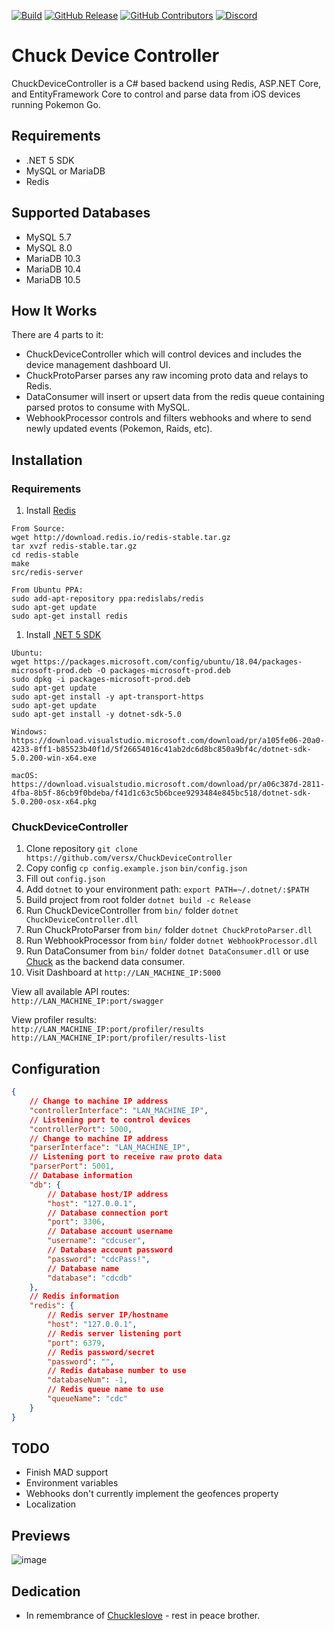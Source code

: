 [![Build](https://github.com/versx/ChuckDeviceController/workflows/.NET%20Core/badge.svg)](https://github.com/versx/ChuckDeviceController/actions)
[![GitHub Release](https://img.shields.io/github/release/versx/ChuckDeviceController.svg)](https://github.com/versx/ChuckDeviceController/releases/)
[![GitHub Contributors](https://img.shields.io/github/contributors/versx/ChuckDeviceController.svg)](https://github.com/versx/ChuckDeviceController/graphs/contributors/)
[![Discord](https://img.shields.io/discord/552003258000998401.svg?label=&logo=discord&logoColor=ffffff&color=7389D8&labelColor=6A7EC2)](https://discord.gg/zZ9h9Xa)  
# Chuck Device Controller  
ChuckDeviceController is a C# based backend using Redis, ASP.NET Core, and EntityFramework Core to control and parse data from iOS devices running Pokemon Go.

## Requirements
- .NET 5 SDK  
- MySQL or MariaDB  
- Redis  

## Supported Databases  
- MySQL 5.7
- MySQL 8.0
- MariaDB 10.3
- MariaDB 10.4
- MariaDB 10.5

## How It Works
There are 4 parts to it:
- ChuckDeviceController which will control devices and includes the device management dashboard UI.
- ChuckProtoParser parses any raw incoming proto data and relays to Redis.  
- DataConsumer will insert or upsert data from the redis queue containing parsed protos to consume with MySQL.
- WebhookProcessor controls and filters webhooks and where to send newly updated events (Pokemon, Raids, etc).

## Installation
### Requirements
1. Install [Redis](https://redis.io/topics/quickstart)  
```
From Source:
wget http://download.redis.io/redis-stable.tar.gz
tar xvzf redis-stable.tar.gz
cd redis-stable
make
src/redis-server

From Ubuntu PPA:
sudo add-apt-repository ppa:redislabs/redis
sudo apt-get update
sudo apt-get install redis
```
1. Install [.NET 5 SDK](https://dotnet.microsoft.com/download/dotnet/5.0)  
```
Ubuntu:
wget https://packages.microsoft.com/config/ubuntu/18.04/packages-microsoft-prod.deb -O packages-microsoft-prod.deb
sudo dpkg -i packages-microsoft-prod.deb
sudo apt-get update
sudo apt-get install -y apt-transport-https
sudo apt-get update
sudo apt-get install -y dotnet-sdk-5.0

Windows:
https://download.visualstudio.microsoft.com/download/pr/a105fe06-20a0-4233-8ff1-b85523b40f1d/5f26654016c41ab2dc6d8bc850a9bf4c/dotnet-sdk-5.0.200-win-x64.exe

macOS:
https://download.visualstudio.microsoft.com/download/pr/a06c387d-2811-4fba-8b5f-86cb9f0bdeba/f41d1c63c5b6bcee9293484e845bc518/dotnet-sdk-5.0.200-osx-x64.pkg
```
### ChuckDeviceController
1. Clone repository `git clone https://github.com/versx/ChuckDeviceController`  
1. Copy config `cp config.example.json` `bin/config.json`  
1. Fill out `config.json`  
1. Add `dotnet` to your environment path: `export PATH=~/.dotnet/:$PATH`  
1. Build project from root folder `dotnet build -c Release`
1. Run ChuckDeviceController from `bin/` folder `dotnet ChuckDeviceController.dll`  
1. Run ChuckProtoParser from `bin/` folder `dotnet ChuckProtoParser.dll`  
3. Run WebhookProcessor from `bin/` folder `dotnet WebhookProcessor.dll`  
4. Run DataConsumer from `bin/` folder `dotnet DataConsumer.dll` or use [Chuck](https://github.com/WatWowMap/Chuck) as the backend data consumer.  
5. Visit Dashboard at `http://LAN_MACHINE_IP:5000`  

View all available API routes:  
`http://LAN_MACHINE_IP:port/swagger`  

View profiler results:  
`http://LAN_MACHINE_IP:port/profiler/results`  
`http://LAN_MACHINE_IP:port/profiler/results-list`  

## Configuration  
```json
{
    // Change to machine IP address
    "controllerInterface": "LAN_MACHINE_IP",
    // Listening port to control devices
    "controllerPort": 5000,
    // Change to machine IP address
    "parserInterface": "LAN_MACHINE_IP",
    // Listening port to receive raw proto data
    "parserPort": 5001,
    // Database information
    "db": {
        // Database host/IP address
        "host": "127.0.0.1",
        // Database connection port
        "port": 3306,
        // Database account username
        "username": "cdcuser",
        // Database account password
        "password": "cdcPass!",
        // Database name
        "database": "cdcdb"
    },
    // Redis information
    "redis": {
        // Redis server IP/hostname
        "host": "127.0.0.1",
        // Redis server listening port
        "port": 6379,
        // Redis password/secret
        "password": "",
        // Redis database number to use
        "databaseNum": -1,
        // Redis queue name to use
        "queueName": "cdc"
    }
}
```

## TODO
- Finish MAD support
- Environment variables
- Webhooks don't currently implement the geofences property
- Localization


## Previews  
![image](https://user-images.githubusercontent.com/1327440/112744187-a3047280-8f52-11eb-8de9-ebc8eae2d833.png)

## Dedication  
- In remembrance of [Chuckleslove](https://github.com/Chuckleslove) - rest in peace brother.  
